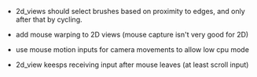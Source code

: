 

-	2d_views should select brushes based on proximity to edges, and only
	after that by cycling.


- add mouse warping to 2D views (mouse capture isn't very good for 2D)

- use mouse motion inputs for camera movements to allow low cpu mode

- 2d_view keesps receiving input after mouse leaves (at least scroll input)




